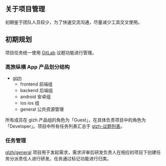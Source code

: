 
## 关于项目管理
初期鉴于团队人员较少，为了快速交流沟通，尽量减少工具交叉使用。

## 初期规划
项目任务统一使用 [GitLab](http://dev-git.gaolvzongheng.com/) 议题功能进行管理。

### 高旅纵横 App 产品划分结构

- [glzh](http://dev-git.gaolvzongheng.com/glzh)
    - frontend 前端组
    - backend  后端组
    - android  安卓组
    - ios   ios 组
    - general  公共资源管理

所有成员在 glzh 产品组的角色为「Guest」，在具体负责项目中的角色为「Developer」。项目中所有任务列表汇总于 [glzh-议题列表](http://dev-git.gaolvzongheng.com/groups/glzh/-/issues)。

### 任务管理
[glzh/general](http://dev-git.gaolvzongheng.com/glzh/general/issues) 项目用于发起需求，需求评审后研发负责人在相应的项目下创建任务分派责任人进行研发。任务通过标记功能进行归类。
